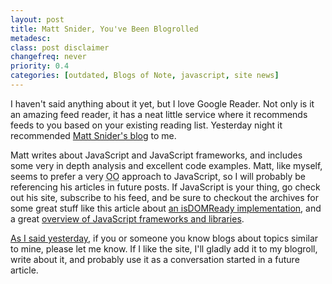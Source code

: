 ```yaml
---
layout: post
title: Matt Snider, You've Been Blogrolled
metadesc: 
class: post disclaimer
changefreq: never
priority: 0.4
categories: [outdated, Blogs of Note, javascript, site news]
---
```

I haven't said anything about it yet, but I love Google Reader.  Not only is it an amazing feed reader, 
it has a neat little service where it recommends feeds to you based on your existing reading list. 
Yesterday night it recommended [Matt Snider's blog](http://mattsnider.com/) to me.

Matt writes about JavaScript and JavaScript frameworks, and includes some very in depth analysis and 
excellent code examples.  Matt, like myself, seems to prefer a very <abbr title="Object Oriented">OO</abbr> 
approach to JavaScript, so I will probably be referencing his articles in future posts.  If JavaScript 
is your thing, go check out his site, subscribe to his feed, and be sure to checkout the archives for 
some great stuff like this article about [an isDOMReady implementation](http://mattsnider.com/languages/javascript/simple-deferred-dom-access/), 
and a great [overview of JavaScript frameworks and libraries](http://mattsnider.com/javascript-libraries/).

[As I said yesterday](/2008/04/on-feeling-lonely.html), if you or someone you know blogs 
about topics similar to mine, please let me know.  If I like the site, I'll gladly add it to my blogroll, 
write about it, and probably use it as a conversation started in a future article.
